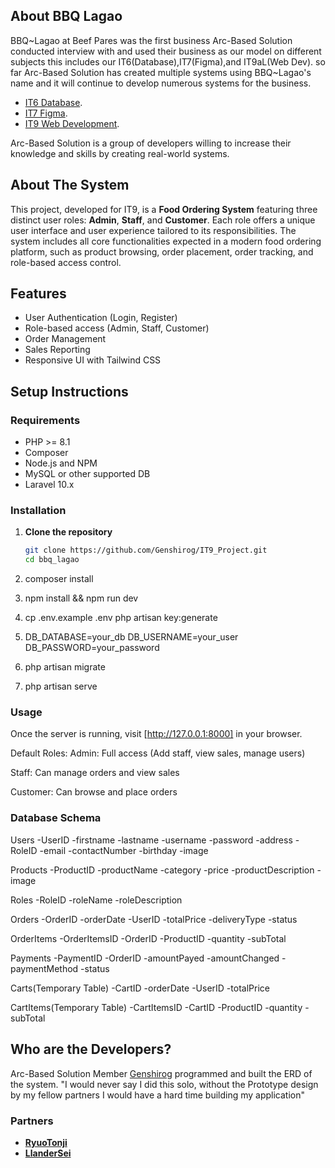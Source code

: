 ## About BBQ Lagao

BBQ~Lagao at Beef Pares was the first business Arc-Based Solution conducted interview with and used their business as our model on different subjects this includes our IT6(Database),IT7(Figma),and IT9aL(Web Dev). so far Arc-Based Solution has created multiple systems using BBQ~Lagao's name and it will continue to develop numerous systems for the business.

- [IT6 Database](https://github.com/Genshirog/bbq_pares/).
- [IT7 Figma](https://www.figma.com/design/LY6kMVeuK8BgNXF9slbuYk/IT7L_PROTOTYPE?m=auto&t=LMC1Xz8dpmR4HsND-6).
- [IT9 Web Development](https://github.com/Genshirog/IT9_Project).

Arc-Based Solution is a group of developers willing to increase their knowledge and skills by creating real-world systems.

## About The System

This project, developed for IT9, is a **Food Ordering System** featuring three distinct user roles: **Admin**, **Staff**, and **Customer**. Each role offers a unique user interface and user experience tailored to its responsibilities. The system includes all core functionalities expected in a modern food ordering platform, such as product browsing, order placement, order tracking, and role-based access control.

## Features

- User Authentication (Login, Register)
- Role-based access (Admin, Staff, Customer)
- Order Management
- Sales Reporting
- Responsive UI with Tailwind CSS

## Setup Instructions

### Requirements

- PHP >= 8.1
- Composer
- Node.js and NPM
- MySQL or other supported DB
- Laravel 10.x

### Installation

1. **Clone the repository**
   ```bash
   git clone https://github.com/Genshirog/IT9_Project.git
   cd bbq_lagao

2. composer install

3. npm install && npm run dev

4. cp .env.example .env
    php artisan key:generate

5. DB_DATABASE=your_db
    DB_USERNAME=your_user
    DB_PASSWORD=your_password

6. php artisan migrate

7. php artisan serve

### Usage
Once the server is running, visit [http://127.0.0.1:8000] in your browser.

Default Roles:
Admin: Full access (Add staff, view sales, manage users)

Staff: Can manage orders and view sales

Customer: Can browse and place orders

### Database Schema
Users
-UserID
-firstname
-lastname
-username
-password
-address
-RoleID
-email
-contactNumber
-birthday
-image

Products
-ProductID
-productName
-category
-price
-productDescription
-image

Roles
-RoleID
-roleName 
-roleDescription

Orders
-OrderID
-orderDate
-UserID
-totalPrice
-deliveryType
-status

OrderItems
-OrderItemsID
-OrderID
-ProductID
-quantity
-subTotal

Payments
-PaymentID
-OrderID
-amountPayed
-amountChanged
-paymentMethod
-status

Carts(Temporary Table)
-CartID
-orderDate
-UserID
-totalPrice

CartItems(Temporary Table)
-CartItemsID
-CartID
-ProductID
-quantity
-subTotal


## Who are the Developers?

Arc-Based Solution Member [Genshirog](https://github.com/Genshirog) programmed and built the ERD of the system.
"I would never say I did this solo, without the Prototype design by my fellow partners I would have a hard time building my application"

### Partners

- **[RyuoTonji](https://github.com/RyuoTonji)**
- **[LlanderSei](https://github.com/LlanderSei)**
